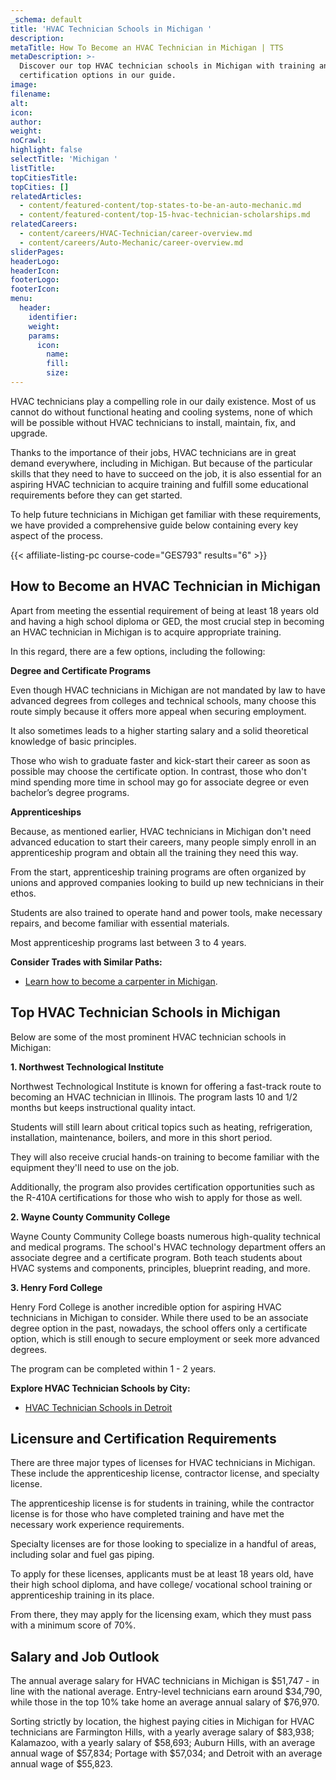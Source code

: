 ```yaml
---
_schema: default
title: 'HVAC Technician Schools in Michigan '
description:
metaTitle: How To Become an HVAC Technician in Michigan | TTS
metaDescription: >-
  Discover our top HVAC technician schools in Michigan with training and
  certification options in our guide.
image:
filename:
alt:
icon:
author:
weight:
noCrawl:
highlight: false
selectTitle: 'Michigan '
listTitle:
topCitiesTitle:
topCities: []
relatedArticles:
  - content/featured-content/top-states-to-be-an-auto-mechanic.md
  - content/featured-content/top-15-hvac-technician-scholarships.md
relatedCareers:
  - content/careers/HVAC-Technician/career-overview.md
  - content/careers/Auto-Mechanic/career-overview.md
sliderPages:
headerLogo:
headerIcon:
footerLogo:
footerIcon:
menu:
  header:
    identifier:
    weight:
    params:
      icon:
        name:
        fill:
        size:
---
```

HVAC technicians play a compelling role in our daily existence. Most of us cannot do without functional heating and cooling systems, none of which will be possible without HVAC technicians to install, maintain, fix, and upgrade.

Thanks to the importance of their jobs, HVAC technicians are in great demand everywhere, including in Michigan. But because of the particular skills that they need to have to succeed on the job, it is also essential for an aspiring HVAC technician to acquire training and fulfill some educational requirements before they can get started.

To help future technicians in Michigan get familiar with these requirements, we have provided a comprehensive guide below containing every key aspect of the process.

{{< affiliate-listing-pc course-code="GES793" results="6" >}}

## **How to Become an HVAC Technician in Michigan**

Apart from meeting the essential requirement of being at least 18 years old and having a high school diploma or GED, the most crucial step in becoming an HVAC technician in Michigan is to acquire appropriate training.

In this regard, there are a few options, including the following:

**Degree and Certificate Programs**

Even though HVAC technicians in Michigan are not mandated by law to have advanced degrees from colleges and technical schools, many choose this route simply because it offers more appeal when securing employment.

It also sometimes leads to a higher starting salary and a solid theoretical knowledge of basic principles.

Those who wish to graduate faster and kick-start their career as soon as possible may choose the certificate option. In contrast, those who don't mind spending more time in school may go for associate degree or even bachelor’s degree programs.

**Apprenticeships**

Because, as mentioned earlier, HVAC technicians in Michigan don't need advanced education to start their careers, many people simply enroll in an apprenticeship program and obtain all the training they need this way.

From the start, apprenticeship training programs are often organized by unions and approved companies looking to build up new technicians in their ethos.

Students are also trained to operate hand and power tools, make necessary repairs, and become familiar with essential materials.

Most apprenticeship programs last between 3 to 4 years.

**Consider Trades with Similar Paths:**

* [Learn how to become a carpenter in Michigan](https://toptradeschools.com/near-you/carpenter/michigan/).

## **Top HVAC Technician Schools in Michigan**

Below are some of the most prominent HVAC technician schools in Michigan:

**1\. Northwest Technological Institute**

Northwest Technological Institute is known for offering a fast-track route to becoming an HVAC technician in Illinois. The program lasts 10 and 1/2 months but keeps instructional quality intact.

Students will still learn about critical topics such as heating, refrigeration, installation, maintenance, boilers, and more in this short period.

They will also receive crucial hands-on training to become familiar with the equipment they'll need to use on the job.

Additionally, the program also provides certification opportunities such as the R-410A certifications for those who wish to apply for those as well.

**2\. Wayne County Community College**

Wayne County Community College boasts numerous high-quality technical and medical programs. The school's HVAC technology department offers an associate degree and a certificate program. Both teach students about HVAC systems and components, principles, blueprint reading, and more.

**3\. Henry Ford College**

Henry Ford College is another incredible option for aspiring HVAC technicians in Michigan to consider. While there used to be an associate degree option in the past, nowadays, the school offers only a certificate option, which is still enough to secure employment or seek more advanced degrees.

The program can be completed within 1 - 2 years.

**Explore HVAC Technician Schools by City:**

* [HVAC Technician Schools in Detroit](https://toptradeschools.com/near-you/hvac/michigan/detroit/)

## **Licensure and Certification Requirements**

There are three major types of licenses for HVAC technicians in Michigan. These include the apprenticeship license, contractor license, and specialty license.

The apprenticeship license is for students in training, while the contractor license is for those who have completed training and have met the necessary work experience requirements.

Specialty licenses are for those looking to specialize in a handful of areas, including solar and fuel gas piping.

To apply for these licenses, applicants must be at least 18 years old, have their high school diploma, and have college/ vocational school training or apprenticeship training in its place.

From there, they may apply for the licensing exam, which they must pass with a minimum score of 70%.

## **Salary and Job Outlook**

The annual average salary for HVAC technicians in Michigan is $51,747 - in line with the national average. Entry-level technicians earn around $34,790, while those in the top 10% take home an average annual salary of $76,970.

Sorting strictly by location, the highest paying cities in Michigan for HVAC technicians are Farmington Hills, with a yearly average salary of $83,938; Kalamazoo, with a yearly salary of $58,693; Auburn Hills, with an average annual wage of $57,834; Portage with $57,034; and Detroit with an average annual wage of $55,823.